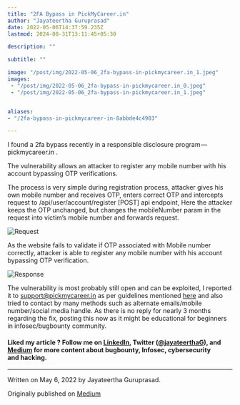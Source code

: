 ```yaml
---
title: "2FA Bypass in PickMyCareer.in"
author: "Jayateertha Guruprasad"
date: 2022-05-06T14:37:59.235Z
lastmod: 2024-08-31T13:11:45+05:30

description: ""

subtitle: ""

image: "/post/img/2022-05-06_2fa-bypass-in-pickmycareer.in_1.jpeg" 
images:
 - "/post/img/2022-05-06_2fa-bypass-in-pickmycareer.in_0.jpeg"
 - "/post/img/2022-05-06_2fa-bypass-in-pickmycareer.in_1.jpeg"


aliases:
- "/2fa-bypass-in-pickmycareer-in-8abbde4c4903"

---
```


I found a 2fa bypass recently in a responsible disclosure program — pickmycareer.in .

The vulnerability allows an attacker to register any mobile number with his account bypassing OTP verifications.

The process is very simple during registration process, attacker gives his own mobile number and receives OTP, enters correct OTP and intercepts request to /api/user/account/register [POST] api endpoint, Here the attacker keeps the OTP unchanged, but changes the mobileNumber param in the request into victim’s mobile number and forwards request.

![Request](/post/img/2022-05-06_2fa-bypass-in-pickmycareer.in_0.jpeg#layoutTextWidth)

As the website fails to validate if OTP associated with Mobile number correctly, attacker is able to register any mobile number with his account bypassing OTP verification.

![Response](/post/img/2022-05-06_2fa-bypass-in-pickmycareer.in_1.jpeg#layoutTextWidth)

The vulnerability is most probably still open and can be exploited, I reported it to support@pickmycareer.in as per guidelines mentioned [here](https://web.archive.org/web/20220302031602/pickmycareer.in/legal/vulnerability-disclosure/) and also tried to contact by many methods such as alternate emails/mobile number/social media handle. As there is no reply for nearly 3 months regarding the fix, posting this now as it might be educational for beginners in infosec/bugbounty community.

#### **Liked my article ? Follow me on** [**LinkedIn**](https://www.linkedin.com/in/jayateerthag/)**, Twitter (**[**@jayateerthaG**](https://twitter.com/jayateerthag)**), and **[**Medium**](https://jayateerthag.medium.com/)** for more content about bugbounty, Infosec, cybersecurity and hacking.**

* * *
Written on May 6, 2022 by Jayateertha Guruprasad.

Originally published on [Medium](https://medium.com/@jayateerthag/2fa-bypass-in-pickmycareer-in-8abbde4c4903)
